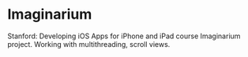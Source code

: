 # Imaginarium
Stanford: Developing iOS Apps for iPhone and iPad course Imaginarium project. Working with multithreading, scroll views.
